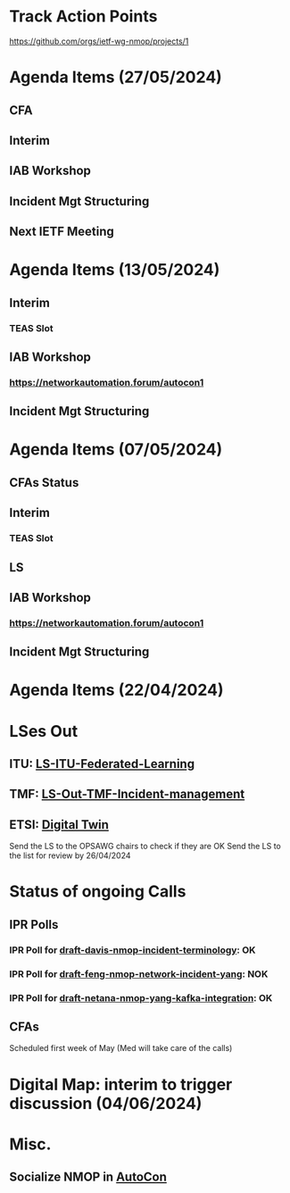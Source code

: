 # Track Action Points

https://github.com/orgs/ietf-wg-nmop/projects/1

# Agenda Items (27/05/2024)

## CFA
## Interim
## IAB Workshop
## Incident Mgt Structuring
## Next IETF Meeting

# Agenda Items (13/05/2024)

## Interim
### TEAS Slot
## IAB Workshop
### https://networkautomation.forum/autocon1
## Incident Mgt Structuring

# Agenda Items (07/05/2024)

## CFAs Status
## Interim
### TEAS Slot
## LS
## IAB Workshop
### https://networkautomation.forum/autocon1
## Incident Mgt Structuring


# Agenda Items (22/04/2024)

# LSes Out

## ITU: [LS-ITU-Federated-Learning](https://github.com/ietf-wg-nmop/Liaison-Statements-Out/blob/main/LS-ITU-Federated-Learning-rev%20042024.md)
## TMF: [LS-Out-TMF-Incident-management](https://github.com/ietf-wg-nmop/Liaison-Statements-Out/blob/main/LS-Out-TMF-Incident-management-rev%20042024.md)
## ETSI: [Digital Twin](https://github.com/ietf-wg-nmop/Liaison-Statements-Out/blob/main/LS-Out-ETSI-ZTM-rev%20042024.md)

Send the LS to the OPSAWG chairs to check if they are OK
Send the LS to the list for review by 26/04/2024

# Status of ongoing Calls

## IPR Polls
### IPR Poll for [draft-davis-nmop-incident-terminology](https://github.com/ietf-wg-nmop/Logistic/blob/main/ipr-poll-cfa/draft-davis-nmop-incident-terminology.md): OK
### IPR Poll for [draft-feng-nmop-network-incident-yang](https://github.com/ietf-wg-nmop/Logistic/blob/main/ipr-poll-cfa/draft-feng-nmop-network-incident-yang.md): NOK
### IPR Poll for [draft-netana-nmop-yang-kafka-integration](https://github.com/ietf-wg-nmop/Logistic/blob/main/ipr-poll-cfa/draft-netana-nmop-yang-kafka-integration.md): OK

## CFAs

Scheduled first week of May (Med will take care of the calls)

# Digital Map: interim to trigger discussion (04/06/2024)

# Misc.

## Socialize NMOP in [AutoCon](https://networkautomation.forum/autocon1)

